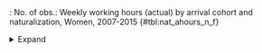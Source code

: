 <div class="tabledetails">

|     |
| --- |
: No. of obs.: Weekly working hours (actual) by arrival cohort and naturalization, Women, 2007-2015 {#tbl:nat_ahours_n_f}

<details>
<summary>
Expand
</summary>
<div class="tabwrap">
<table class="scientific medleftstub">
<tr> <td style='text-align: left'></td><td colspan=6 style='text-align:center'><strong>Arrival cohort</strong><td></td></td></tr>
<tr> <td style='text-align: left'></td> <td style='text-align: right'><strong>1964-73</strong></td> <td style='text-align: right'><strong>1974-83</strong></td> <td style='text-align: right'><strong>1984-93</strong></td> <td style='text-align: right'><strong>1994-03</strong></td> <td style='text-align: right'><strong>2004-10</strong></td> <td style='text-align: right'><strong>Total</strong></td> <td style='text-align: right'><strong>N</strong></td></tr>
<tr> <td style='text-align: left'></td> <td style='text-align: right'>n</td> <td style='text-align: right'>n</td> <td style='text-align: right'>n</td> <td style='text-align: right'>n</td> <td style='text-align: right'>n</td> <td style='text-align: right'>n</td> <td style='text-align: right'></td></tr>
<tr> <td style='text-align: left'>Non-naturalized immigrant</td> <td style='text-align: right'>194</td> <td style='text-align: right'>2515</td> <td style='text-align: right'>12324</td> <td style='text-align: right'>25516</td> <td style='text-align: right'>17122</td> <td style='text-align: right'>57670</td> <td style='text-align: right'>53,939</td></tr>
<tr> <td style='text-align: left'>Naturalized immigrant</td> <td style='text-align: right'>38</td> <td style='text-align: right'>730</td> <td style='text-align: right'>6125</td> <td style='text-align: right'>5806</td> <td style='text-align: right'>561</td> <td style='text-align: right'>13260</td> <td style='text-align: right'>14,767</td></tr>
<tr> <td style='text-align: left'>Naturalized/recognized Ethnic German</td> <td style='text-align: right'>13</td> <td style='text-align: right'>1064</td> <td style='text-align: right'>8318</td> <td style='text-align: right'>9186</td> <td style='text-align: right'>1449</td> <td style='text-align: right'>20031</td> <td style='text-align: right'>22,256</td></tr>
<tr> <td style='text-align: left'>Total</td> <td style='text-align: right'>245</td> <td style='text-align: right'>4309</td> <td style='text-align: right'>26767</td> <td style='text-align: right'>40508</td> <td style='text-align: right'>19133</td> <td style='text-align: right'>90961</td> <td style='text-align: right'>90,962</td></tr>
<tr> <td style='text-align: left'>N</td> <td style='text-align: right'>225</td> <td style='text-align: right'>4,384</td> <td style='text-align: right'>27,801</td> <td style='text-align: right'>40,654</td> <td style='text-align: right'>17,898</td> <td style='text-align: right'>90,962</td> <td style='text-align: right'></td></tr>
</table>
</div>
</details>
</div>
